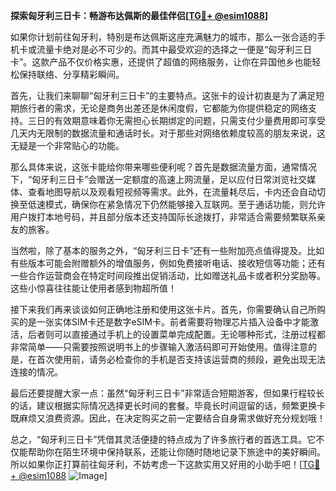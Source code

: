 **探索匈牙利三日卡：畅游布达佩斯的最佳伴侣[[TG💪+ @esim1088](https://t.me/s/esim1088)]**

如果你计划前往匈牙利，特别是布达佩斯这座充满魅力的城市，那么一张合适的手机卡或流量卡绝对是必不可少的。而其中最受欢迎的选择之一便是“匈牙利三日卡”。这款产品不仅价格实惠，还提供了超值的网络服务，让你在异国他乡也能轻松保持联络、分享精彩瞬间。

首先，让我们来聊聊“匈牙利三日卡”的主要特点。这张卡的设计初衷是为了满足短期旅行者的需求，无论是商务出差还是休闲度假，它都能为你提供稳定的网络支持。三日的有效期意味着你无需担心长期绑定的问题，只需支付少量费用即可享受几天内无限制的数据流量和通话时长。对于那些对网络依赖度较高的朋友来说，这无疑是一个非常贴心的功能。

那么具体来说，这张卡能给你带来哪些便利呢？首先是数据流量方面，通常情况下，“匈牙利三日卡”会赠送一定额度的高速上网流量，足以应付日常浏览社交媒体、查看地图导航以及观看短视频等需求。此外，在流量耗尽后，卡内还会自动切换至低速模式，确保你在紧急情况下仍然能够接入互联网。至于通话功能，则允许用户拨打本地号码，并且部分版本还支持国际长途拨打，非常适合需要频繁联系亲友的旅客。

当然啦，除了基本的服务之外，“匈牙利三日卡”还有一些附加亮点值得提及。比如有些版本可能会附赠额外的增值服务，例如免费接听电话、接收短信等功能；还有一些合作运营商会在特定时间段推出促销活动，比如赠送礼品卡或者积分奖励等。这些小惊喜往往能让使用者感到物超所值！

接下来我们再来谈谈如何正确地注册和使用这张卡片。首先，你需要确认自己所购买的是一张实体SIM卡还是数字eSIM卡。前者需要将物理芯片插入设备中才能激活，后者则可以直接通过手机上的设置菜单完成配置。无论哪种形式，注册过程都非常简单——只需要按照说明书上的步骤输入激活码即可开始使用。值得注意的是，在首次使用前，请务必检查你的手机是否支持该运营商的频段，避免出现无法连接的情况。

最后还要提醒大家一点：虽然“匈牙利三日卡”非常适合短期游客，但如果行程较长的话，建议根据实际情况选择更长时间的套餐。毕竟长时间逗留的话，频繁更换卡既麻烦又浪费资源。因此，在决定购买之前一定要结合自身需求做好充分规划哦！

总之，“匈牙利三日卡”凭借其灵活便捷的特点成为了许多旅行者的首选工具。它不仅能帮助你在陌生环境中保持联系，还能让你随时随地记录下旅途中的美好瞬间。所以如果你正打算前往匈牙利，不妨考虑一下这款实用又好用的小助手吧！[[TG💪+ @esim1088](https://t.me/s/esim1088) ![Image](https://i.postimg.cc/4NQfJmqS/Snipaste-2025-05-13-00-14-12.png)]